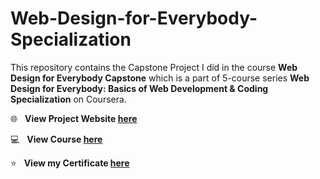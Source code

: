 # Web-Design-for-Everybody-Specialization

This repository contains the Capstone Project I did in the course **Web Design for Everybody Capstone** which is a part of 5-course series **Web Design for Everybody: Basics of Web Development & Coding Specialization** on Coursera.

:globe_with_meridians: &nbsp; **View Project Website [here](https://sumanth-talluri.github.io/Web-Design-for-Everybody-Specialization/)**

:computer: &nbsp; **View Course [here](https://www.coursera.org/specializations/web-design)**

:star: &nbsp; **View my Certificate [here](https://coursera.org/share/d9c72f935f8b3f4b2b6f554ecb8ea3a5)**


